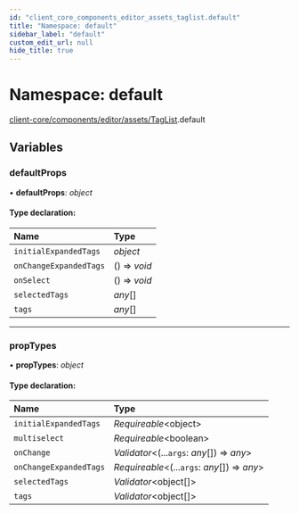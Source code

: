 ```yaml
---
id: "client_core_components_editor_assets_taglist.default"
title: "Namespace: default"
sidebar_label: "default"
custom_edit_url: null
hide_title: true
---
```


# Namespace: default

[client-core/components/editor/assets/TagList](client_core_components_editor_assets_taglist.md).default

## Variables

### defaultProps

• **defaultProps**: *object*

#### Type declaration:

Name | Type |
:------ | :------ |
`initialExpandedTags` | *object* |
`onChangeExpandedTags` | () => *void* |
`onSelect` | () => *void* |
`selectedTags` | *any*[] |
`tags` | *any*[] |

___

### propTypes

• **propTypes**: *object*

#### Type declaration:

Name | Type |
:------ | :------ |
`initialExpandedTags` | *Requireable*<object\> |
`multiselect` | *Requireable*<boolean\> |
`onChange` | *Validator*<(...`args`: *any*[]) => *any*\> |
`onChangeExpandedTags` | *Requireable*<(...`args`: *any*[]) => *any*\> |
`selectedTags` | *Validator*<object[]\> |
`tags` | *Validator*<object[]\> |
